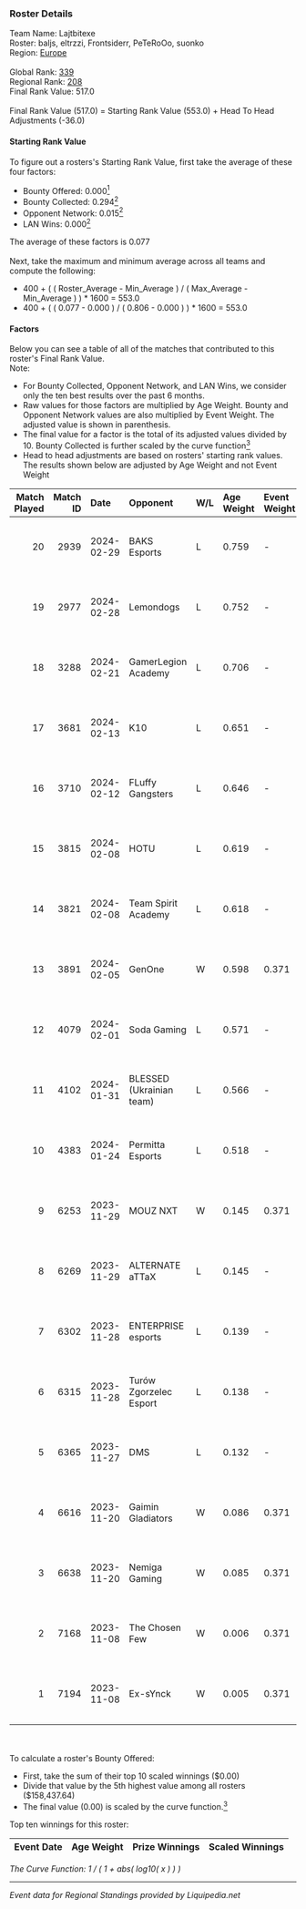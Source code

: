 ### Roster Details<br />
Team Name: Lajtbitexe<br />
Roster: baljs, eltrzzi, Frontsiderr, PeTeRoOo, suonko<br />
Region: [Europe]( ../standings_europe.md)<br />
<br />
Global Rank: [339](../standings_global.md)<br />
Regional Rank: [208]( ../standings_europe.md)<br />
Final Rank Value:  517.0<br />
<br />
Final Rank Value (517.0) = Starting Rank Value (553.0) + Head To Head Adjustments (-36.0)<br />

#### Starting Rank Value<br />
To figure out a rosters's Starting Rank Value, first take the average of these four factors:<br />
- Bounty Offered: 0.000[<sup>1</sup>](#table2)
- Bounty Collected: 0.294[<sup>2</sup>](#table1)
- Opponent Network: 0.015[<sup>2</sup>](#table1)
- LAN Wins: 0.000[<sup>2</sup>](#table1)

The average of these factors is 0.077<br />
<br />
Next, take the maximum and minimum average across all teams and compute the following:<br />
- 400 + ( ( Roster_Average - Min_Average ) / ( Max_Average - Min_Average ) ) * 1600 = 553.0
- 400 + ( ( 0.077 - 0.000 ) / ( 0.806 - 0.000 ) ) * 1600 = 553.0


#### Factors<br />
Below you can see a table of all of the matches that contributed to this roster's Final Rank Value.<br />
Note:<br />

- For Bounty Collected, Opponent Network, and LAN Wins, we consider only the ten best results over the past 6 months.
- Raw values for those factors are multiplied by Age Weight. Bounty and Opponent Network values are also multiplied by Event Weight. The adjusted value is shown in parenthesis.
- The final value for a factor is the total of its adjusted values divided by 10. Bounty Collected is further scaled by the curve function[<sup>3</sup>](#curveFunction)
- Head to head adjustments are based on rosters' starting rank values. The results shown below are adjusted by Age Weight and not Event Weight
<span id="table1"></span><br />


| Match Played | Match ID | Date       | Opponent                 | W/L | Age Weight | Event Weight | Bounty Collected | Opponent Network | LAN Wins      | H2H Adj. | Roster                                        |
| -: | -: | :- | :- | :- | :- | :- | :- | :- | :- | -: | :- |
|           20 |     2939 | 2024-02-29 | BAKS Esports             | L   | 0.759      | -            | -                | -                | -             |    -8.32 | baljs, eltrzzi, Frontsiderr, PeTeRoOo, suonko |
|           19 |     2977 | 2024-02-28 | Lemondogs                | L   | 0.752      | -            | -                | -                | -             |   -10.54 | baljs, eltrzzi, Frontsiderr, PeTeRoOo, suonko |
|           18 |     3288 | 2024-02-21 | GamerLegion Academy      | L   | 0.706      | -            | -                | -                | -             |    -4.15 | baljs, eltrzzi, Frontsiderr, PeTeRoOo, suonko |
|           17 |     3681 | 2024-02-13 | K10                      | L   | 0.651      | -            | -                | -                | -             |    -2.88 | baljs, eltrzzi, Frontsiderr, PeTeRoOo, suonko |
|           16 |     3710 | 2024-02-12 | FLuffy Gangsters         | L   | 0.646      | -            | -                | -                | -             |    -9.17 | baljs, eltrzzi, Frontsiderr, PeTeRoOo, suonko |
|           15 |     3815 | 2024-02-08 | HOTU                     | L   | 0.619      | -            | -                | -                | -             |    -4.43 | baljs, eltrzzi, Frontsiderr, PeTeRoOo, suonko |
|           14 |     3821 | 2024-02-08 | Team Spirit Academy      | L   | 0.618      | -            | -                | -                | -             |    -3.60 | baljs, eltrzzi, Frontsiderr, PeTeRoOo, suonko |
|           13 |     3891 | 2024-02-05 | GenOne                   | W   | 0.598      | 0.371        | 0.000 (0.000)    | 0.147 (0.033)    | false (0.000) |     9.62 | baljs, eltrzzi, Frontsiderr, PeTeRoOo, suonko |
|           12 |     4079 | 2024-02-01 | Soda Gaming              | L   | 0.571      | -            | -                | -                | -             |    -4.48 | baljs, eltrzzi, Frontsiderr, PeTeRoOo, suonko |
|           11 |     4102 | 2024-01-31 | BLESSED (Ukrainian team) | L   | 0.566      | -            | -                | -                | -             |    -3.58 | baljs, eltrzzi, Frontsiderr, PeTeRoOo, suonko |
|           10 |     4383 | 2024-01-24 | Permitta Esports         | L   | 0.518      | -            | -                | -                | -             |    -1.33 | baljs, eltrzzi, Frontsiderr, PeTeRoOo, suonko |
|            9 |     6253 | 2023-11-29 | MOUZ NXT                 | W   | 0.145      | 0.371        | 0.215 (0.012)    | 1.000 (0.054)    | false (0.000) |     4.36 | baljs, Frontsiderr, PeTeRoOo, suonko, TOAO    |
|            8 |     6269 | 2023-11-29 | ALTERNATE aTTaX          | L   | 0.145      | -            | -                | -                | -             |    -0.23 | baljs, Frontsiderr, PeTeRoOo, suonko, TOAO    |
|            7 |     6302 | 2023-11-28 | ENTERPRISE esports       | L   | 0.139      | -            | -                | -                | -             |    -0.42 | baljs, Frontsiderr, PeTeRoOo, suonko, TOAO    |
|            6 |     6315 | 2023-11-28 | Turów Zgorzelec Esport   | L   | 0.138      | -            | -                | -                | -             |    -0.79 | baljs, Frontsiderr, PeTeRoOo, suonko, TOAO    |
|            5 |     6365 | 2023-11-27 | DMS                      | L   | 0.132      | -            | -                | -                | -             |    -1.59 | baljs, Frontsiderr, PeTeRoOo, suonko, TOAO    |
|            4 |     6616 | 2023-11-20 | Gaimin Gladiators        | W   | 0.086      | 0.371        | 0.194 (0.006)    | 0.989 (0.031)    | false (0.000) |     2.68 | baljs, Frontsiderr, PeTeRoOo, suonko, TOAO    |
|            3 |     6638 | 2023-11-20 | Nemiga Gaming            | W   | 0.085      | 0.371        | 0.680 (0.021)    | 0.910 (0.029)    | false (0.000) |     2.64 | baljs, Frontsiderr, PeTeRoOo, suonko, TOAO    |
|            2 |     7168 | 2023-11-08 | The Chosen Few           | W   | 0.006      | 0.371        | 0.007 (0.000)    | 0.457 (0.001)    | false (0.000) |     0.14 | baljs, Frontsiderr, PeTeRoOo, suonko, TOAO    |
|            1 |     7194 | 2023-11-08 | Ex-sYnck                 | W   | 0.005      | 0.371        | 0.000 (0.000)    | 0.099 (0.000)    | false (0.000) |     0.08 | baljs, Frontsiderr, PeTeRoOo, suonko, TOAO    |

<br />
<span id="table2"></span><br />
To calculate a roster's Bounty Offered:<br />

- First, take the sum of their top 10 scaled winnings ($0.00)
- Divide that value by the 5th highest value among all rosters ($158,437.64)
- The final value (0.00) is scaled by the curve function.[<sup>3</sup>](#curveFunction)

Top ten winnings for this roster:<br />

| Event Date | Age Weight | Prize Winnings | Scaled Winnings |
| :- | -: | :- | :- |


<span id="curveFunction"></span>_The Curve Function: 1 / ( 1 + abs( log10( x ) ) )_<br />

---
_Event data for Regional Standings provided by Liquipedia.net_<br />
